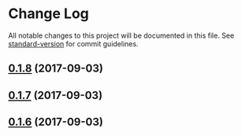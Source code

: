 # Change Log

All notable changes to this project will be documented in this file. See [standard-version](https://github.com/conventional-changelog/standard-version) for commit guidelines.

<a name="0.1.8"></a>
## [0.1.8](https://github.com/sapienstech/angular-forms-extension/compare/v0.1.7...v0.1.8) (2017-09-03)



<a name="0.1.7"></a>
## [0.1.7](https://github.com/sapienstech/angular-forms-extension/compare/v0.1.6...v0.1.7) (2017-09-03)



<a name="0.1.6"></a>
## [0.1.6](https://github.com/sapienstech/angular-forms-extension/compare/v0.1.5...v0.1.6) (2017-09-03)

